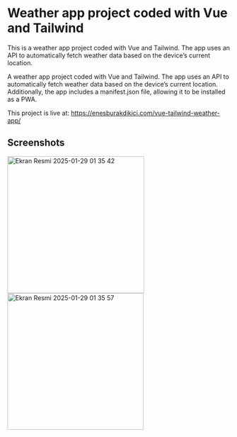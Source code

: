 <h1>Weather app project coded with Vue and Tailwind</h1>

<p>This is a weather app project coded with Vue and Tailwind. The app uses an API to automatically fetch weather data based on the device’s current location.</p>

<p>A weather app project coded with Vue and Tailwind. The app uses an API to automatically fetch weather data based on the device’s current location. Additionally, the app includes a manifest.json file, allowing it to be installed as a PWA.</p>

<p>This project is live at: <a href="https://enesburakdikici.com/vue-tailwind-weather-app/">https://enesburakdikici.com/vue-tailwind-weather-app/</a></p>

<h2>Screenshots</h2>

<img width="309" alt="Ekran Resmi 2025-01-29 01 35 42" src="https://github.com/user-attachments/assets/2192a715-4083-4d4e-b696-a03d2127b33e" />

<img width="308" alt="Ekran Resmi 2025-01-29 01 35 57" src="https://github.com/user-attachments/assets/66690c5a-66c0-4142-acdc-d5bf0c7aa8a9" />
